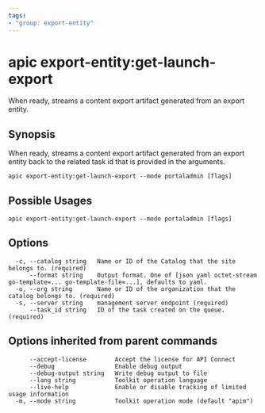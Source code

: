 ```yaml
---
tags:
- "group: export-entity"
---
```

# apic export-entity:get-launch-export

When ready, streams a content export artifact generated from an export entity.

## Synopsis

When ready, streams a content export artifact generated from an export entity back to the related task id that is provided in the arguments.

```
apic export-entity:get-launch-export --mode portaladmin [flags]
```

## Possible Usages

```
apic export-entity:get-launch-export --mode portaladmin [flags]
```

## Options

```
  -c, --catalog string   Name or ID of the Catalog that the site belongs to. (required)
      --format string    Output format. One of [json yaml octet-stream go-template=... go-template-file=...], defaults to yaml.
  -o, --org string       Name or ID of the organization that the catalog belongs to. (required)
  -s, --server string    management server endpoint (required)
      --task_id string   ID of the task created on the queue. (required)
```

## Options inherited from parent commands

```
      --accept-license        Accept the license for API Connect
      --debug                 Enable debug output
      --debug-output string   Write debug output to file
      --lang string           Toolkit operation language
      --live-help             Enable or disable tracking of limited usage information
  -m, --mode string           Toolkit operation mode (default "apim")
```
